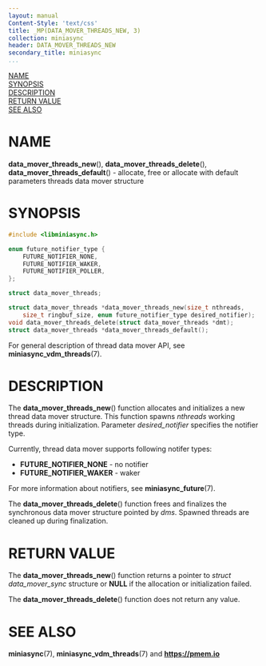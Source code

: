 ```yaml
---
layout: manual
Content-Style: 'text/css'
title: _MP(DATA_MOVER_THREADS_NEW, 3)
collection: miniasync
header: DATA_MOVER_THREADS_NEW
secondary_title: miniasync
...
```


[comment]: <> (SPDX-License-Identifier: BSD-3-Clause)
[comment]: <> (Copyright 2022, Intel Corporation)

[comment]: <> (data_mover_threads_new.3 -- man page for miniasync data_mover_threads_new operation)

[NAME](#name)<br />
[SYNOPSIS](#synopsis)<br />
[DESCRIPTION](#description)<br />
[RETURN VALUE](#return-value)<br />
[SEE ALSO](#see-also)<br />


# NAME #

**data_mover_threads_new**(), **data_mover_threads_delete**(),
**data_mover_threads_default**() - allocate, free or allocate with default parameters
threads data mover structure


# SYNOPSIS #

```c
#include <libminiasync.h>

enum future_notifier_type {
	FUTURE_NOTIFIER_NONE,
	FUTURE_NOTIFIER_WAKER,
	FUTURE_NOTIFIER_POLLER,
};

struct data_mover_threads;

struct data_mover_threads *data_mover_threads_new(size_t nthreads,
	size_t ringbuf_size, enum future_notifier_type desired_notifier);
void data_mover_threads_delete(struct data_mover_threads *dmt);
struct data_mover_threads *data_mover_threads_default();
```

For general description of thread data mover API, see **miniasync_vdm_threads**(7).


# DESCRIPTION #

The **data_mover_threads_new**() function allocates and initializes a new thread
data mover structure. This function spawns *nthreads* working threads during
initialization. Parameter *desired_notifier* specifies the notifier type.

Currently, thread data mover supports following notifer types:

* **FUTURE_NOTIFIER_NONE** - no notifier
* **FUTURE_NOTIFIER_WAKER** - waker

For more information about notifiers, see **miniasync_future**(7).

The **data_mover_threads_delete**() function frees and finalizes the synchronous
data mover structure pointed by *dms*. Spawned threads are cleaned up during
finalization.


# RETURN VALUE #

The **data_mover_threads_new**() function returns a pointer to *struct data_mover_sync*
structure or **NULL** if the allocation or initialization failed.

The **data_mover_threads_delete**() function does not return any value.


# SEE ALSO #

**miniasync**(7), **miniasync_vdm_threads**(7)
and **<https://pmem.io>**
